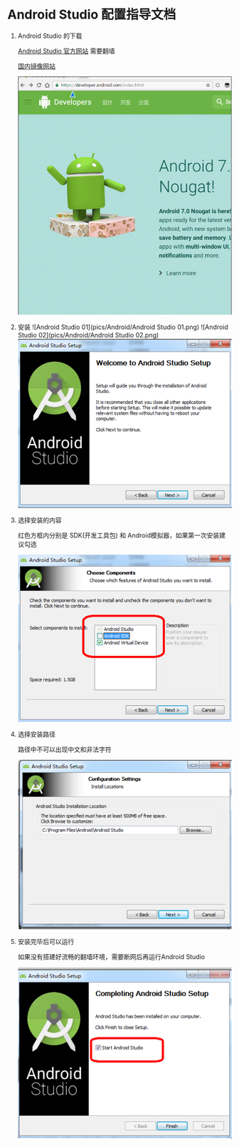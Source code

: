 # Android Studio 配置指导文档

1. Android Studio 的下载

   [Android Studio 官方网站](https://developer.android.com/develop/index.html) 需要翻墙

   [国内镜像网站](http://www.androiddevtools.cn/)

   ![Download_Android_Studio](pics/Android/Download_Android_Studio.gif)

2. 安装
    ![Android Studio 01](pics/Android/Android Studio 01.png) 
    ![Android Studio 02](pics/Android/Android Studio 02.png) 
    ![image003](pics/Android/image003.png)

3. 选择安装的内容

   红色方框内分别是 SDK(开发工具包) 和 Android模拟器，如果第一次安装建议勾选

    ![image005](pics/Android/image005.png)

4. 选择安装路径

   路径中不可以出现中文和非法字符

    ![image013](pics/Android/image013.png)

5. 安装完毕后可以运行

   如果没有搭建好流畅的翻墙环境，需要断网后再运行Android Studio

    ![image025](pics/Android/image025.png)

   ​